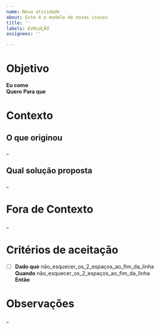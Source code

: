 ```yaml
---
name: Nova atividade
about: Este é o modelo de novas issues
title: ''
labels: EVOLUÇÃO
assignees: ''

---
```


# Objetivo

**Eu como**  
**Quero** 
**Para que** 

# Contexto
## O que originou
_
## Qual solução proposta
_

# Fora de Contexto

_

# Critérios de aceitação

- [ ] **Dado que** não_esquecer_os_2_espaços_ao_fim_da_linha  
**Quando** não_esquecer_os_2_espaços_ao_fim_da_linha  
**Então**

# Observações

_
